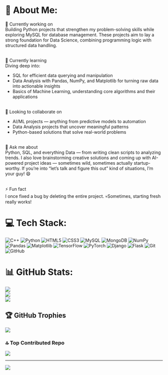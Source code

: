 # 💫 About Me:
🔭 Currently working on<br>Building Python projects that strengthen my problem-solving skills while exploring MySQL for database management. These projects aim to lay a strong foundation for Data Science, combining programming logic with structured data handling.

<br>🌱 Currently learning<br>
Diving deep into:
- SQL for efficient data querying and manipulation
- Data Analysis with Pandas, NumPy, and Matplotlib for turning raw data into actionable insights
- Basics of Machine Learning, understanding core algorithms and their applications

<br>👯 Looking to collaborate on<br>
- AI/ML projects — anything from predictive models to automation
- Data Analysis projects that uncover meaningful patterns
- Python-based solutions that solve real-world problems

<br>💬 Ask me about<br>
Python, SQL, and everything Data — from writing clean scripts to analyzing trends.
I also love brainstorming creative solutions and coming up with AI-powered project ideas — sometimes wild, sometimes actually startup-worthy.
If you’re into “let’s talk and figure this out” kind of situations, I’m your guy! 😄

<br>⚡ Fun fact<br>I once fixed a bug by deleting the entire project. 💀Sometimes, starting fresh really works!


# 💻 Tech Stack:
![C++](https://img.shields.io/badge/c++-%2300599C.svg?style=flat&logo=c%2B%2B&logoColor=white) ![Python](https://img.shields.io/badge/python-3670A0?style=flat&logo=python&logoColor=ffdd54) ![HTML5](https://img.shields.io/badge/html5-%23E34F26.svg?style=flat&logo=html5&logoColor=white) ![CSS3](https://img.shields.io/badge/css3-%231572B6.svg?style=flat&logo=css3&logoColor=white) ![MySQL](https://img.shields.io/badge/mysql-4479A1.svg?style=flat&logo=mysql&logoColor=white) ![MongoDB](https://img.shields.io/badge/MongoDB-%234ea94b.svg?style=flat&logo=mongodb&logoColor=white) ![NumPy](https://img.shields.io/badge/numpy-%23013243.svg?style=flat&logo=numpy&logoColor=white) ![Pandas](https://img.shields.io/badge/pandas-%23150458.svg?style=flat&logo=pandas&logoColor=white) ![Matplotlib](https://img.shields.io/badge/Matplotlib-%23ffffff.svg?style=flat&logo=Matplotlib&logoColor=black) ![TensorFlow](https://img.shields.io/badge/TensorFlow-%23FF6F00.svg?style=flat&logo=TensorFlow&logoColor=white) ![PyTorch](https://img.shields.io/badge/PyTorch-%23EE4C2C.svg?style=flat&logo=PyTorch&logoColor=white) ![Django](https://img.shields.io/badge/django-%23092E20.svg?style=flat&logo=django&logoColor=white) ![Flask](https://img.shields.io/badge/flask-%23000.svg?style=flat&logo=flask&logoColor=white) ![Git](https://img.shields.io/badge/git-%23F05033.svg?style=flat&logo=git&logoColor=white) ![GitHub](https://img.shields.io/badge/github-%23121011.svg?style=flat&logo=github&logoColor=white)
# 📊 GitHub Stats:
![](https://github-readme-stats.vercel.app/api?username=Ayush-Butala&theme=dark&hide_border=false&include_all_commits=false&count_private=false)<br/>
![](https://nirzak-streak-stats.vercel.app/?user=Ayush-Butala&theme=dark&hide_border=false)<br/>
![](https://github-readme-stats.vercel.app/api/top-langs/?username=Ayush-Butala&theme=dark&hide_border=false&include_all_commits=false&count_private=false&layout=compact)

## 🏆 GitHub Trophies
![](https://github-profile-trophy.vercel.app/?username=Ayush-Butala&theme=radical&no-frame=false&no-bg=true&margin-w=4)

### 🔝 Top Contributed Repo
![](https://github-contributor-stats.vercel.app/api?username=Ayush-Butala&limit=5&theme=dark&combine_all_yearly_contributions=true)

---
[![](https://visitcount.itsvg.in/api?id=Ayush-Butala&icon=0&color=0)](https://visitcount.itsvg.in)
